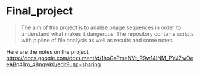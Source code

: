 # Final_project
>The aim of this project is to analise phage sequences in order to understand what makes it dangerous.
The repository contains scripts with pipline of file analysis as well as results and some notes.

Here are the notes on the project https://docs.google.com/document/d/1hoGsPmeNVt_R9w14INM_PYJZwOeeABn41ro_48nqwk0/edit?usp=sharing
